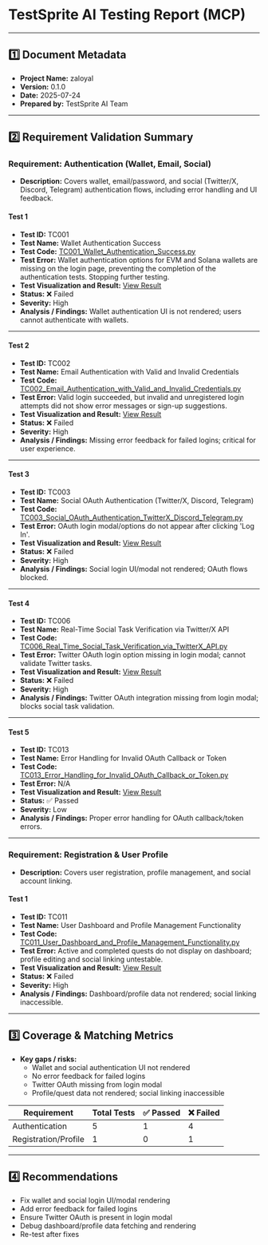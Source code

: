 # TestSprite AI Testing Report (MCP)

---

## 1️⃣ Document Metadata
- **Project Name:** zaloyal
- **Version:** 0.1.0
- **Date:** 2025-07-24
- **Prepared by:** TestSprite AI Team

---

## 2️⃣ Requirement Validation Summary

### Requirement: Authentication (Wallet, Email, Social)
- **Description:** Covers wallet, email/password, and social (Twitter/X, Discord, Telegram) authentication flows, including error handling and UI feedback.

#### Test 1
- **Test ID:** TC001
- **Test Name:** Wallet Authentication Success
- **Test Code:** [TC001_Wallet_Authentication_Success.py](./TC001_Wallet_Authentication_Success.py)
- **Test Error:** Wallet authentication options for EVM and Solana wallets are missing on the login page, preventing the completion of the authentication tests. Stopping further testing.
- **Test Visualization and Result:** [View Result](https://www.testsprite.com/dashboard/mcp/tests/ea34051e-d5ea-4ecc-b2c4-ab3598bb955a/feba84b2-0034-43ec-a28a-bd7fe8b6d2ab)
- **Status:** ❌ Failed
- **Severity:** High
- **Analysis / Findings:** Wallet authentication UI is not rendered; users cannot authenticate with wallets.

---

#### Test 2
- **Test ID:** TC002
- **Test Name:** Email Authentication with Valid and Invalid Credentials
- **Test Code:** [TC002_Email_Authentication_with_Valid_and_Invalid_Credentials.py](./TC002_Email_Authentication_with_Valid_and_Invalid_Credentials.py)
- **Test Error:** Valid login succeeded, but invalid and unregistered login attempts did not show error messages or sign-up suggestions.
- **Test Visualization and Result:** [View Result](https://www.testsprite.com/dashboard/mcp/tests/ea34051e-d5ea-4ecc-b2c4-ab3598bb955a/5a5f0f86-ed67-43cd-884a-f79367467496)
- **Status:** ❌ Failed
- **Severity:** High
- **Analysis / Findings:** Missing error feedback for failed logins; critical for user experience.

---

#### Test 3
- **Test ID:** TC003
- **Test Name:** Social OAuth Authentication (Twitter/X, Discord, Telegram)
- **Test Code:** [TC003_Social_OAuth_Authentication_TwitterX_Discord_Telegram.py](./TC003_Social_OAuth_Authentication_TwitterX_Discord_Telegram.py)
- **Test Error:** OAuth login modal/options do not appear after clicking 'Log In'.
- **Test Visualization and Result:** [View Result](https://www.testsprite.com/dashboard/mcp/tests/ea34051e-d5ea-4ecc-b2c4-ab3598bb955a/87843cec-f30a-4422-bbdf-00a6b49b01b5)
- **Status:** ❌ Failed
- **Severity:** High
- **Analysis / Findings:** Social login UI/modal not rendered; OAuth flows blocked.

---

#### Test 4
- **Test ID:** TC006
- **Test Name:** Real-Time Social Task Verification via Twitter/X API
- **Test Code:** [TC006_Real_Time_Social_Task_Verification_via_TwitterX_API.py](./TC006_Real_Time_Social_Task_Verification_via_TwitterX_API.py)
- **Test Error:** Twitter OAuth login option missing in login modal; cannot validate Twitter tasks.
- **Test Visualization and Result:** [View Result](https://www.testsprite.com/dashboard/mcp/tests/ea34051e-d5ea-4ecc-b2c4-ab3598bb955a/4783ce72-4003-47eb-b7c7-9c6721bbfa17)
- **Status:** ❌ Failed
- **Severity:** High
- **Analysis / Findings:** Twitter OAuth integration missing from login modal; blocks social task validation.

---

#### Test 5
- **Test ID:** TC013
- **Test Name:** Error Handling for Invalid OAuth Callback or Token
- **Test Code:** [TC013_Error_Handling_for_Invalid_OAuth_Callback_or_Token.py](./TC013_Error_Handling_for_Invalid_OAuth_Callback_or_Token.py)
- **Test Error:** N/A
- **Test Visualization and Result:** [View Result](https://www.testsprite.com/dashboard/mcp/tests/ea34051e-d5ea-4ecc-b2c4-ab3598bb955a/29212c8b-4b74-4c36-b05e-bd2121a35d78)
- **Status:** ✅ Passed
- **Severity:** Low
- **Analysis / Findings:** Proper error handling for OAuth callback/token errors.

---

### Requirement: Registration & User Profile
- **Description:** Covers user registration, profile management, and social account linking.

#### Test 1
- **Test ID:** TC011
- **Test Name:** User Dashboard and Profile Management Functionality
- **Test Code:** [TC011_User_Dashboard_and_Profile_Management_Functionality.py](./TC011_User_Dashboard_and_Profile_Management_Functionality.py)
- **Test Error:** Active and completed quests do not display on dashboard; profile editing and social linking untestable.
- **Test Visualization and Result:** [View Result](https://www.testsprite.com/dashboard/mcp/tests/ea34051e-d5ea-4ecc-b2c4-ab3598bb955a/54fab8d5-f5ac-4d8e-ac85-c56d7d17538a)
- **Status:** ❌ Failed
- **Severity:** High
- **Analysis / Findings:** Dashboard/profile data not rendered; social linking inaccessible.

---

## 3️⃣ Coverage & Matching Metrics

- **Key gaps / risks:**
  - Wallet and social authentication UI not rendered
  - No error feedback for failed logins
  - Twitter OAuth missing from login modal
  - Profile/quest data not rendered; social linking inaccessible

| Requirement        | Total Tests | ✅ Passed | ❌ Failed |
|--------------------|-------------|-----------|------------|
| Authentication     | 5           | 1         | 4          |
| Registration/Profile | 1         | 0         | 1          |

---

## 4️⃣ Recommendations
- Fix wallet and social login UI/modal rendering
- Add error feedback for failed logins
- Ensure Twitter OAuth is present in login modal
- Debug dashboard/profile data fetching and rendering
- Re-test after fixes 